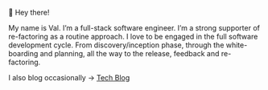 👋 Hey there!

My name is Val.
I’m a full-stack software engineer. 
I’m a strong supporter of re-factoring as a routine approach.
I love to be engaged in the full software development cycle. From discovery/inception phase, through the white-boarding and planning, all the way to the release, feedback and re-factoring.


I also blog occasionally -> [Tech Blog](https://valerii-udodov.com/)
